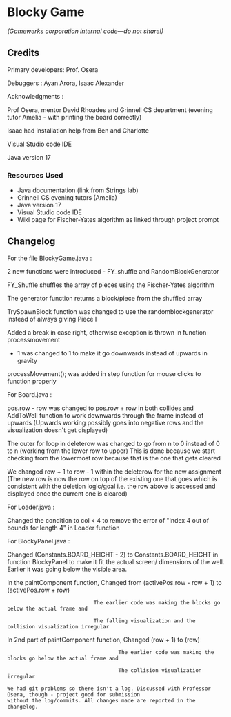 # Blocky Game

_(Gamewerks corporation internal code—do not share!)_

## Credits

Primary developers: Prof. Osera

Debuggers : Ayan Arora, Isaac Alexander

Acknowledgments :

Prof Osera, mentor David Rhoades and Grinnell CS department (evening tutor Amelia - with printing the board correctly)

Isaac had installation help from Ben and Charlotte

Visual Studio code IDE

Java version 17


### Resources Used

+ Java documentation (link from Strings lab)
+ Grinnell CS evening tutors (Amelia)
+ Java version 17
+ Visual Studio code IDE
+ Wiki page for Fischer-Yates algorithm as linked through project prompt

## Changelog

For the file BlockyGame.java :

2 new functions were introduced - FY_shuffle and RandomBlockGenerator

FY_Shuffle shuffles the array of pieces using the Fischer-Yates algorithm

The generator function returns a block/piece from the shuffled array

TrySpawnBlock function was changed to use the randomblockgenerator instead of always giving Piece I

Added a break in case right, otherwise exception is thrown in function processmovement

- 1 was changed to 1 to make it go downwards instead of upwards in gravity

processMovement(); was added in step function for mouse clicks to function properly

For Board.java :

pos.row - row was changed to pos.row + row in both collides and AddToWell function to work downwards through the frame instead of upwards (Upwards working possibly goes into negative rows and the visualization doesn't get displayed)

The outer for loop in deleterow was changed to go from n to 0 instead of 0 to n (working from the lower row to upper)
This is done because we start checking from the lowermost row because that is the one that gets cleared

We changed row + 1 to row - 1 within the deleterow for the new assignment (The new row is now the row on top of the existing one that goes which is consistent with the deletion logic/goal i.e. the row above is accessed and displayed once the current one is
cleared)

For Loader.java :

Changed the condition to col < 4 to remove the error of "Index 4 out of bounds for length 4" in Loader function

For BlockyPanel.java :

Changed (Constants.BOARD_HEIGHT - 2) to Constants.BOARD_HEIGHT in function BlockyPanel to make it fit the actual screen/
dimensions of the well. Earlier it was going below the visible area.

In the paintComponent function, Changed from (activePos.row - row + 1) to (activePos.row + row)

                                The earlier code was making the blocks go below the actual frame and 

                                The falling visualization and the collision visualization irregular

In 2nd part of paintComponent function, Changed (row + 1) to (row)

                                        The earlier code was making the blocks go below the actual frame and 
                                        
                                        The collision visualization irregular



~~~console
We had git problems so there isn't a log. Discussed with Professor Osera, though - project good for submission
without the log/commits. All changes made are reported in the changelog.
~~~
